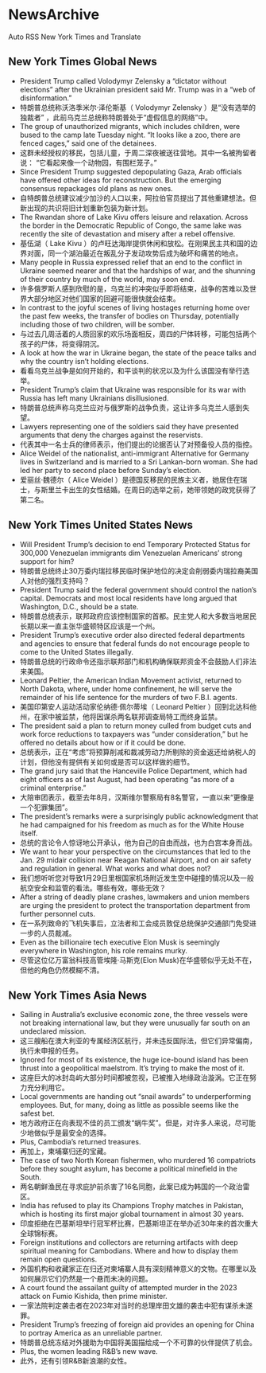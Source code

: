 # NewsArchive
Auto RSS New York Times and Translate

## New York Times Global News
* President Trump called Volodymyr Zelensky a “dictator without elections” after the Ukrainian president said Mr. Trump was in a “web of disinformation.”
* 特朗普总统称沃洛季米尔·泽伦斯基（ Volodymyr Zelensky ）是“没有选举的独裁者” ，此前乌克兰总统称特朗普处于“虚假信息的网络”中。
* The group of unauthorized migrants, which includes children, were bused to the camp late Tuesday night. “It looks like a zoo, there are fenced cages,” said one of the detainees.
* 这群未经授权的移民，包括儿童，于周二深夜被送往营地。其中一名被拘留者说： “它看起来像一个动物园，有围栏笼子。”
* Since President Trump suggested depopulating Gaza, Arab officials have offered other ideas for reconstruction. But the emerging consensus repackages old plans as new ones.
* 自特朗普总统建议减少加沙的人口以来，阿拉伯官员提出了其他重建想法。但新出现的共识将旧计划重新包装为新计划。
* The Rwandan shore of Lake Kivu offers leisure and relaxation. Across the border in the Democratic Republic of Congo, the same lake was recently the site of devastation and misery after a rebel offensive.
* 基伍湖（ Lake Kivu ）的卢旺达海岸提供休闲和放松。在刚果民主共和国的边界对面，同一个湖泊最近在叛乱分子发动攻势后成为破坏和痛苦的地点。
* Many people in Russia expressed relief that an end to the conflict in Ukraine seemed nearer and that the hardships of war, and the shunning of their country by much of the world, may soon end.
* 许多俄罗斯人感到欣慰的是，乌克兰的冲突似乎即将结束，战争的苦难以及世界大部分地区对他们国家的回避可能很快就会结束。
* In contrast to the joyful scenes of living hostages returning home over the past few weeks, the transfer of bodies on Thursday, potentially including those of two children, will be somber.
* 与过去几周活着的人质回家的欢乐场面相反，周四的尸体转移，可能包括两个孩子的尸体，将变得阴沉。
* A look at how the war in Ukraine began, the state of the peace talks and why the country isn’t holding elections.
* 看看乌克兰战争是如何开始的，和平谈判的状况以及为什么该国没有举行选举。
* President Trump’s claim that Ukraine was responsible for its war with Russia has left many Ukrainians disillusioned.
* 特朗普总统声称乌克兰应对与俄罗斯的战争负责，这让许多乌克兰人感到失望。
* Lawyers representing one of the soldiers said they have presented arguments that deny the charges against the reservists.
* 代表其中一名士兵的律师表示，他们提出的论据否认了对预备役人员的指控。
* Alice Weidel of the nationalist, anti-immigrant Alternative for Germany lives in Switzerland and is married to a Sri Lankan-born woman. She had led her party to second place before Sunday’s election.
* 爱丽丝·魏德尔（ Alice Weidel ）是德国反移民的民族主义者，她居住在瑞士，与斯里兰卡出生的女性结婚。在周日的选举之前，她带领她的政党获得了第二名。

## New York Times United States News
* Will President Trump’s decision to end Temporary Protected Status for 300,000 Venezuelan immigrants dim Venezuelan Americans’ strong support for him?
* 特朗普总统终止30万委内瑞拉移民临时保护地位的决定会削弱委内瑞拉裔美国人对他的强烈支持吗？
* President Trump said the federal government should control the nation’s capital. Democrats and most local residents have long argued that Washington, D.C., should be a state.
* 特朗普总统表示，联邦政府应该控制国家的首都。民主党人和大多数当地居民长期以来一直主张华盛顿特区应该是一个州。
* President Trump’s executive order also directed federal departments and agencies to ensure that federal funds do not encourage people to come to the United States illegally.
* 特朗普总统的行政命令还指示联邦部门和机构确保联邦资金不会鼓励人们非法来美国。
* Leonard Peltier, the American Indian Movement activist, returned to North Dakota, where, under home confinement, he will serve the remainder of his life sentence for the murders of two F.B.I. agents.
* 美国印第安人运动活动家伦纳德·佩尔蒂埃（ Leonard Peltier ）回到北达科他州，在家中被监禁，他将因谋杀两名联邦调查局特工而终身监禁。
* The president said a plan to return money culled from budget cuts and work force reductions to taxpayers was “under consideration,” but he offered no details about how or if it could be done.
* 总统表示，正在“考虑”将预算削减和裁减劳动力所剔除的资金返还给纳税人的计划，但他没有提供有关如何或是否可以这样做的细节。
* The grand jury said that the Hanceville Police Department, which had eight officers as of last August, had been operating “as more of a criminal enterprise.”
* 大陪审团表示，截至去年8月，汉斯维尔警察局有8名警官，一直以来“更像是一个犯罪集团”。
* The president’s remarks were a surprisingly public acknowledgment that he had campaigned for his freedom as much as for the White House itself.
* 总统的言论令人惊讶地公开承认，他为自己的自由而战，也为白宫本身而战。
* We want to hear your perspective on the circumstances that led to the Jan. 29 midair collision near Reagan National Airport, and on air safety and regulation in general. What works and what does not?
* 我们想听听您对导致1月29日里根国家机场附近发生空中碰撞的情况以及一般航空安全和监管的看法。哪些有效，哪些无效？
* After a string of deadly plane crashes, lawmakers and union members are urging the president to protect the transportation department from further personnel cuts.
* 在一系列致命的飞机失事后，立法者和工会成员敦促总统保护交通部门免受进一步的人员裁减。
* Even as the billionaire tech executive Elon Musk is seemingly everywhere in Washington, his role remains murky.
* 尽管这位亿万富翁科技高管埃隆·马斯克(Elon Musk)在华盛顿似乎无处不在，但他的角色仍然模糊不清。

## New York Times Asia News
* Sailing in Australia’s exclusive economic zone, the three vessels were not breaking international law, but they were unusually far south on an undeclared mission.
* 这三艘船在澳大利亚的专属经济区航行，并未违反国际法，但它们异常偏南，执行未申报的任务。
* Ignored for most of its existence, the huge ice-bound island has been thrust into a geopolitical maelstrom. It’s trying to make the most of it.
* 这座巨大的冰封岛屿大部分时间都被忽视，已被推入地缘政治漩涡。它正在努力充分利用它。
* Local governments are handing out “snail awards” to underperforming employees. But, for many, doing as little as possible seems like the safest bet.
* 地方政府正在向表现不佳的员工颁发“蜗牛奖”。但是，对许多人来说，尽可能少地做似乎是最安全的选择。
* Plus, Cambodia’s returned treasures.
* 再加上，柬埔寨归还的宝藏。
* The case of two North Korean fishermen, who murdered 16 compatriots before they sought asylum, has become a political minefield in the South.
* 两名朝鲜渔民在寻求庇护前杀害了16名同胞，此案已成为韩国的一个政治雷区。
* India has refused to play its Champions Trophy matches in Pakistan, which is hosting its first major global tournament in almost 30 years.
* 印度拒绝在巴基斯坦举行冠军杯比赛，巴基斯坦正在举办近30年来的首次重大全球锦标赛。
* Foreign institutions and collectors are returning artifacts with deep spiritual meaning for Cambodians. Where and how to display them remain open questions.
* 外国机构和收藏家正在归还对柬埔寨人具有深刻精神意义的文物。在哪里以及如何展示它们仍然是一个悬而未决的问题。
* A court found the assailant guilty of attempted murder in the 2023 attack on Fumio Kishida, then prime minister.
* 一家法院判定袭击者在2023年对当时的总理岸田文雄的袭击中犯有谋杀未遂罪。
* President Trump’s freezing of foreign aid provides an opening for China to portray America as an unreliable partner.
* 特朗普总统冻结对外援助为中国将美国描绘成一个不可靠的伙伴提供了机会。
* Plus, the women leading R&amp;B’s new wave.
* 此外，还有引领R&amp;B新浪潮的女性。

